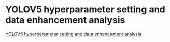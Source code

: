 # YOLOV5 hyperparameter setting and data enhancement analysis
[YOLOV5 hyperparameter setting and data enhancement analysis](https://aiwithcloud.com/2022/09/16/yolov5_hyperparameter_setting_and_data_enhancement_analysis/)